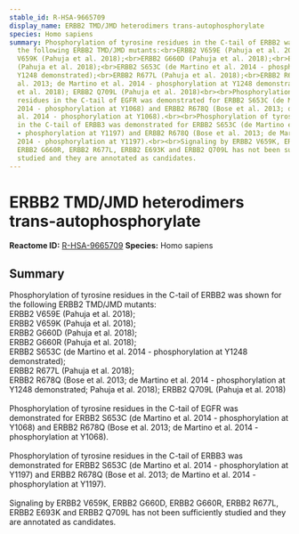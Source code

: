 ```yaml
---
stable_id: R-HSA-9665709
display_name: ERBB2 TMD/JMD heterodimers trans-autophosphorylate
species: Homo sapiens
summary: Phosphorylation of tyrosine residues in the C-tail of ERBB2 was shown for
  the following ERBB2 TMD/JMD mutants:<br>ERBB2 V659E (Pahuja et al. 2018);<br>ERBB2
  V659K (Pahuja et al. 2018);<br>ERBB2 G660D (Pahuja et al. 2018);<br>ERBB2 G660R
  (Pahuja et al. 2018);<br>ERBB2 S653C (de Martino et al. 2014 - phosphorylation at
  Y1248 demonstrated);<br>ERBB2 R677L (Pahuja et al. 2018);<br>ERBB2 R678Q (Bose et
  al. 2013; de Martino et al. 2014 - phosphorylation at Y1248 demonstrated; Pahuja
  et al. 2018); ERBB2 Q709L (Pahuja et al. 2018)<br><br>Phosphorylation of tyrosine
  residues in the C-tail of EGFR was demonstrated for ERBB2 S653C (de Martino et al.
  2014 - phosphorylation at Y1068) and ERBB2 R678Q (Bose et al. 2013; de Martino et
  al. 2014 - phosphorylation at Y1068).<br><br>Phosphorylation of tyrosine residues
  in the C-tail of ERBB3 was demonstrated for ERBB2 S653C (de Martino et al. 2014
  - phosphorylation at Y1197) and ERBB2 R678Q (Bose et al. 2013; de Martino et al.
  2014 - phosphorylation at Y1197).<br><br>Signaling by ERBB2 V659K, ERBB2 G660D,
  ERBB2 G660R, ERBB2 R677L, ERBB2 E693K and ERBB2 Q709L has not been sufficiently
  studied and they are annotated as candidates.
---
```


# ERBB2 TMD/JMD heterodimers trans-autophosphorylate
**Reactome ID:** [R-HSA-9665709](https://reactome.org/content/detail/R-HSA-9665709)
**Species:** Homo sapiens

## Summary

Phosphorylation of tyrosine residues in the C-tail of ERBB2 was shown for the following ERBB2 TMD/JMD mutants:<br>ERBB2 V659E (Pahuja et al. 2018);<br>ERBB2 V659K (Pahuja et al. 2018);<br>ERBB2 G660D (Pahuja et al. 2018);<br>ERBB2 G660R (Pahuja et al. 2018);<br>ERBB2 S653C (de Martino et al. 2014 - phosphorylation at Y1248 demonstrated);<br>ERBB2 R677L (Pahuja et al. 2018);<br>ERBB2 R678Q (Bose et al. 2013; de Martino et al. 2014 - phosphorylation at Y1248 demonstrated; Pahuja et al. 2018); ERBB2 Q709L (Pahuja et al. 2018)<br><br>Phosphorylation of tyrosine residues in the C-tail of EGFR was demonstrated for ERBB2 S653C (de Martino et al. 2014 - phosphorylation at Y1068) and ERBB2 R678Q (Bose et al. 2013; de Martino et al. 2014 - phosphorylation at Y1068).<br><br>Phosphorylation of tyrosine residues in the C-tail of ERBB3 was demonstrated for ERBB2 S653C (de Martino et al. 2014 - phosphorylation at Y1197) and ERBB2 R678Q (Bose et al. 2013; de Martino et al. 2014 - phosphorylation at Y1197).<br><br>Signaling by ERBB2 V659K, ERBB2 G660D, ERBB2 G660R, ERBB2 R677L, ERBB2 E693K and ERBB2 Q709L has not been sufficiently studied and they are annotated as candidates.
